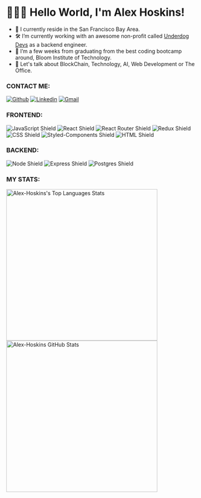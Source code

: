 # 🙋🏽‍♂️ Hello World, I'm Alex Hoskins!
- 🌉  I currently reside in the San Francisco Bay Area.
- 🛠  I’m currently working with an awesome non-profit called <a href="https://www.underdogdevs.org/">Underdog Devs</a> as a backend engineer.
- 📕  I’m a few weeks from graduating from the best coding bootcamp around, Bloom Institute of Technology.
- 💬  Let's talk about BlockChain, Technology, AI, Web Development or The Office.

### CONTACT ME:
[![Github](https://img.shields.io/badge/GitHub-100000?style=for-the-badge&logo=github&logoColor=white)](https://github.com/Alex-Hoskins)
[![Linkedin](https://img.shields.io/badge/LinkedIn-0077B5?style=for-the-badge&logo=linkedin&logoColor=white)](https://www.linkedin.com/in/alex-hoskins-dev/)
[![Gmail](https://img.shields.io/badge/Gmail-D14836?style=for-the-badge&logo=gmail&logoColor=white)](mailto:alexrhoskins@gmail.com)

### FRONTEND: 

<div>
  <img alt="JavaScript Shield" src="https://img.shields.io/badge/JavaScript-F7DF1E?style=for-the-badge&logo=javascript&logoColor=black"/>
  <img alt="React Shield" src="https://img.shields.io/badge/React-20232A?style=for-the-badge&logo=react&logoColor=61DAFB"/>
  <img alt="React Router Shield" src="https://img.shields.io/badge/React_Router-CA4245?style=for-the-badge&logo=react-router&logoColor=white"/>
  <img alt="Redux Shield" src="https://img.shields.io/badge/Redux-593D88?style=for-the-badge&logo=redux&logoColor=white"/>
  <img alt="CSS Shield" src="https://img.shields.io/badge/CSS3-1572B6?style=for-the-badge&logo=css3&logoColor=white"/>
  <img alt="Styled-Components Shield" src="https://img.shields.io/badge/styled--components-DB7093?style=for-the-badge&logo=styled-components&logoColor=white"/>
  <img alt="HTML Shield" src="https://img.shields.io/badge/HTML5-E34F26?style=for-the-badge&logo=html5&logoColor=white"/>
  <img alt="" src=""/>
</div>

### BACKEND: 

<div>
  <img alt="Node Shield" src="https://img.shields.io/badge/Node.js-43853D?style=for-the-badge&logo=node.js&logoColor=white"/>
  <img alt="Express Shield" src="https://img.shields.io/badge/Express.js-404D59?style=for-the-badge"/>
  <img alt="Postgres Shield" src="https://img.shields.io/badge/PostgreSQL-316192?style=for-the-badge&logo=postgresql&logoColor=white"/>
  <img alt="" src="https://img.shields.io/badge/SQLite-07405E?style=for-the-badge&logo=sqlite&logoColor=white"/>
  <img alt="" src="https://img.shields.io/badge/Heroku-430098?style=for-the-badge&logo=heroku&logoColor=white"/>
  <img alt="" src=""/>
</div>

### MY STATS: 

<img alt="Alex-Hoskins's Top Languages Stats" src="https://github-readme-stats.vercel.app/api/top-langs/?username=Alex-Hoskins&hide=smalltalk&theme=buefy&layout=compact&show_icons=true&hide_border=false&line_height=20&title_color=3D3D3D&icon_color=1b93c9&show_owner=true" width="400" />
<img alt="Alex-Hoskins GitHub Stats" src="https://github-readme-stats.vercel.app/api?username=Alex-Hoskins&show_icons=true&hide_border=false&line_height=20&title_color=3D3D3D&icon_color=1b93c9&show_owner=true" width="400"/>

